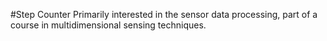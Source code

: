 #Step Counter
Primarily interested in the sensor data processing, part of a course in multidimensional sensing techniques.
